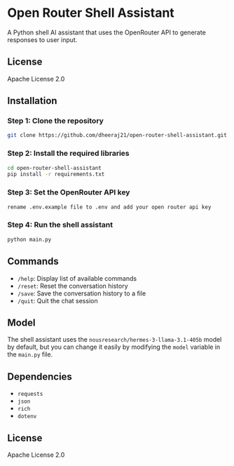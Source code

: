 # Open Router Shell Assistant

A Python shell AI  assistant that uses the OpenRouter API to generate responses to user input.

## License
Apache License 2.0

## Installation

### Step 1: Clone the repository
```bash
git clone https://github.com/dheeraj21/open-router-shell-assistant.git
```
### Step 2: Install the required libraries
```bash
cd open-router-shell-assistant
pip install -r requirements.txt
```
### Step 3: Set the OpenRouter API key
```bash
rename .env.example file to .env and add your open router api key
```
### Step 4: Run the shell assistant
```bash
python main.py
```

## Commands

* `/help`: Display list of available commands
* `/reset`: Reset the conversation history
* `/save`: Save the conversation history to a file
* `/quit`: Quit the chat session

## Model

The shell assistant uses the `nousresearch/hermes-3-llama-3.1-405b` model by default, but you can change it easily by modifying the `model` variable in the `main.py` file.

## Dependencies

* `requests`
* `json`
* `rich`
* `dotenv`

## License
Apache License 2.0
